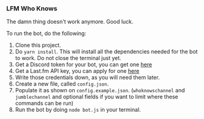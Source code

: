 ### LFM Who Knows

The damn thing doesn't work anymore. Good luck.

To run the bot, do the following:
1. Clone this project.
2. Do `yarn install`. This will install all the dependencies needed for the bot to work. Do not close the terminal just yet.
3. Get a Discord token for your bot, you can get one [here](https://discordapp.com/developers/applications/)
4. Get a Last.fm API key, you can apply for one [here](https://www.last.fm/api/account/create)
5. Write those credentials down, as you will need them later.
6. Create a new file, called `config.json`.
7. Populate it as shown on `config.example.json`. (`whoknowschannel` and `jumblechannel` and optional fields if you want to limit where these commands can be run)
8. Run the bot by doing `node bot.js` in your terminal.
